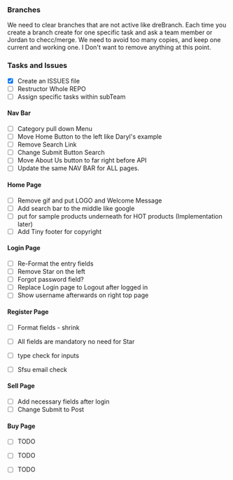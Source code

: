 ### Branches
 We need to clear branches that are not active like dreBranch. 
 Each time you create a branch create for one specific task and ask a team member or Jordan to checc/merge.
 We need to avoid too many copies, and keep one current and working one. I Don't want to remove anything at this point.

### Tasks and Issues

- [x] Create an ISSUES file
- [ ] Restructor Whole REPO
- [ ] Assign specific tasks within subTeam

#### Nav Bar

- [ ] Category pull down Menu 
- [ ] Move Home Button to the left like Daryl's example
- [ ] Remove Search Link
- [ ] Change Submit Button Search
- [ ] Move About Us button to far right before API
- [ ] Update the same NAV BAR for ALL pages.

#### Home Page

- [ ] Remove gif and put LOGO and Welcome Message
- [ ] Add search bar to the middle like google
- [ ] put for sample products underneath for HOT products (Implementation later)
- [ ] Add Tiny footer for copyright

#### Login Page

- [ ] Re-Format the entry fields
- [ ] Remove Star on the left
- [ ] Forgot password field?
- [ ] Replace Login page to Logout after logged in
- [ ] Show username afterwards on right top page

#### Register Page

- [ ] Format fields - shrink
- [ ] All fields are mandatory no need for Star
- [ ] type check for inputs
- [ ] Sfsu email check


#### Sell Page

- [ ] Add necessary fields after login
- [ ] Change Submit to Post

#### Buy Page

- [ ] TODO
- [ ] TODO
- [ ] TODO



